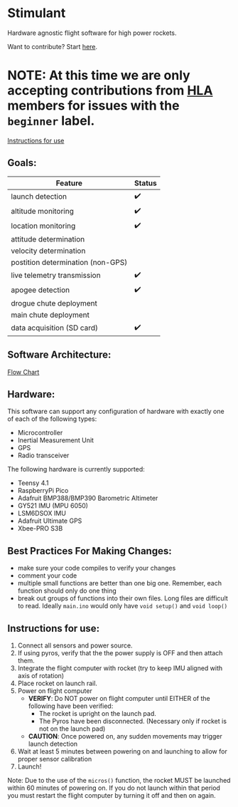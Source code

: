 # Stimulant
Hardware agnostic flight software for high power rockets.

Want to contribute? Start [here](https://github.com/Harlem-Launch-Alliance/Stimulant/blob/main/docs/GETTING_STARTED.md).

# NOTE: At this time we are only accepting contributions from [HLA](hla.nyc) members for issues with the `beginner` label.

[Instructions for use](https://github.com/Harlem-Launch-Alliance/Stimulant#instructions-for-use)

## Goals:
| Feature | Status |
|---------|--------|
| launch detection | :heavy_check_mark: |
| altitude monitoring | :heavy_check_mark: |
| location monitoring | :heavy_check_mark: |
| attitude determination |  |
| velocity determination |  |
| postition determination (non-GPS) |  |
| live telemetry transmission | :heavy_check_mark: |
| apogee detection | :heavy_check_mark: |
| drogue chute deployment |  |
| main chute deployment |  |
| data acquisition (SD card) | :heavy_check_mark: |

## Software Architecture:
[Flow Chart](https://miro.com/app/board/uXjVPYUZ7mY=/?share_link_id=493963314311)

## Hardware:
This software can support any configuration of hardware with exactly one of each of the following types:
- Microcontroller
- Inertial Measurement Unit
- GPS
- Radio transceiver

The following hardware is currently supported:
- Teensy 4.1
- RaspberryPi Pico
- Adafruit BMP388/BMP390 Barometric Altimeter
- GY521 IMU (MPU 6050)
- LSM6DSOX IMU
- Adafruit Ultimate GPS
- Xbee-PRO S3B

## Best Practices For Making Changes:
- make sure your code compiles to verify your changes
- comment your code
- multiple small functions are better than one big one. Remember, each function should only do one thing
- break out groups of functions into their own files. Long files are difficult to read. Ideally `main.ino` would only have `void setup()` and `void loop()`

## Instructions for use:
1. Connect all sensors and power source.
2. If using pyros, verify that the the power supply is OFF and then attach them.
3. Integrate the flight computer with rocket (try to keep IMU aligned with axis of rotation)
4. Place rocket on launch rail.
5. Power on flight computer
    * **VERIFY**: Do NOT power on flight computer until EITHER of the following have been verified:
         * The rocket is upright on the launch pad.
         * The Pyros have been disconnected. (Necessary only if rocket is not on the launch pad) 
    * **CAUTION**: Once powered on, any sudden movements may trigger launch detection
6. Wait at least 5 minutes between powering on and launching to allow for proper sensor calibration
7. Launch!

Note: Due to the use of the `micros()` function, the rocket MUST be launched within 60 minutes of powering on. If you do not launch within that period you must restart the flight computer by turning it off and then on again.
